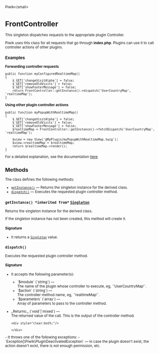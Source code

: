 <small>Piwik\</small>

FrontController
===============

This singleton dispatches requests to the appropriate plugin Controller.

Piwik uses this class for all requests that go through **index.php**. Plugins can
use it to call controller actions of other plugins.

### Examples

**Forwarding controller requests**

    public function myConfiguredRealtimeMap()
    {
        $_GET['changeVisitAlpha'] = false;
        $_GET['removeOldVisits'] = false;
        $_GET['showFooterMessage'] = false;
        return FrontController::getInstance()->dispatch('UserCountryMap', 'realtimeMap');
    }

**Using other plugin controller actions**

    public function myPopupWithRealtimeMap()
    {
        $_GET['changeVisitAlpha'] = false;
        $_GET['removeOldVisits'] = false;
        $_GET['showFooterMessage'] = false;
        $realtimeMap = FrontController::getInstance()->fetchDispatch('UserCountryMap', 'realtimeMap');
        
        $view = new View('@MyPlugin/myPopupWithRealtimeMap.twig');
        $view->realtimeMap = $realtimeMap;
        return $realtimeMap->render();
    }

For a detailed explanation, see the documentation [here](http://piwik.org/docs/plugins/framework-overview).

Methods
-------

The class defines the following methods:

- [`getInstance()`](#getinstance) &mdash; Returns the singleton instance for the derived class.
- [`dispatch()`](#dispatch) &mdash; Executes the requested plugin controller method.

<a name="getinstance" id="getinstance"></a>
<a name="getInstance" id="getInstance"></a>
### `getInstance() *inherited from*` [`Singleton`](../Piwik/Singleton.md)
Returns the singleton instance for the derived class.

If the singleton instance
has not been created, this method will create it.

#### Signature

- It returns a [`Singleton`](../Piwik/Singleton.md) value.

<a name="dispatch" id="dispatch"></a>
<a name="dispatch" id="dispatch"></a>
### `dispatch() `
Executes the requested plugin controller method.

#### Signature

-  It accepts the following parameter(s):

   <ul>
   <li>
      <div markdown="1" class="parameter">
      `$module` (`string`) &mdash;

      <div markdown="1" class="param-desc"> The name of the plugin whose controller to execute, eg, `'UserCountryMap'`.</div>

      <div style="clear:both;"/>

      </div>
   </li>
   <li>
      <div markdown="1" class="parameter">
      `$action` (`string`) &mdash;

      <div markdown="1" class="param-desc"> The controller method name, eg, `'realtimeMap'`.</div>

      <div style="clear:both;"/>

      </div>
   </li>
   <li>
      <div markdown="1" class="parameter">
      `$parameters` (`array`) &mdash;

      <div markdown="1" class="param-desc"> Array of parameters to pass to the controller method.</div>

      <div style="clear:both;"/>

      </div>
   </li>
   </ul>

<ul>
  <li>
    <div markdown="1" class="parameter">
    _Returns:_  (`void`|`mixed`) &mdash;
    <div markdown="1" class="param-desc">The returned value of the call. This is the output of the controller method.</div>

    <div style="clear:both;"/>

    </div>
  </li>
</ul>
- It throws one of the following exceptions:
    - `Exception|\Piwik\PluginDeactivatedException` &mdash; in case the plugin doesn&#039;t exist, the action doesn&#039;t exist, there is not enough permission, etc.

